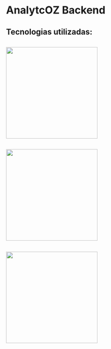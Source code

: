 <h1>AnalytcOZ Backend</h1>
<h2>Tecnologias utilizadas:</h1>

<a href="https://nodejs.org" target="_blank"><img src="https://upload.wikimedia.org/wikipedia/commons/d/d9/Node.js_logo.svg" width="250"></a></p>
---
<a href="https://www.postgresql.org" target="_blank"><img src="https://seeklogo.com/images/P/postgre-sql-logo-600AD1A66B-seeklogo.com.png" width="250"></a>
---
<a href="https://expressjs.com" target="_blank"><img src="https://camo.githubusercontent.com/d31ee43326ff8fc1ceb7e92f619d28e3d005727d96056c9bafdebcac35295729/68747470733a2f2f63646e2e737667706f726e2e636f6d2f6c6f676f732f657870726573732e737667" width="250"></a>
---
